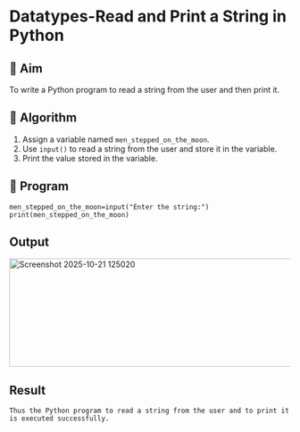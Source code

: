 # Datatypes-Read and Print a String in Python

## 🎯 Aim
To write a Python program to read a string from the user and then print it.

## 🧠 Algorithm
1. Assign a variable named `men_stepped_on_the_moon`.
2. Use `input()` to read a string from the user and store it in the variable.
3. Print the value stored in the variable.

## 🧾 Program
```
men_stepped_on_the_moon=input("Enter the string:")
print(men_stepped_on_the_moon)

```
## Output
<img width="987" height="194" alt="Screenshot 2025-10-21 125020" src="https://github.com/user-attachments/assets/d4f02b4f-f6f7-4bb8-b664-21d0bb40b87e" />

## Result
```
Thus the Python program to read a string from the user and to print it is executed successfully.
```
